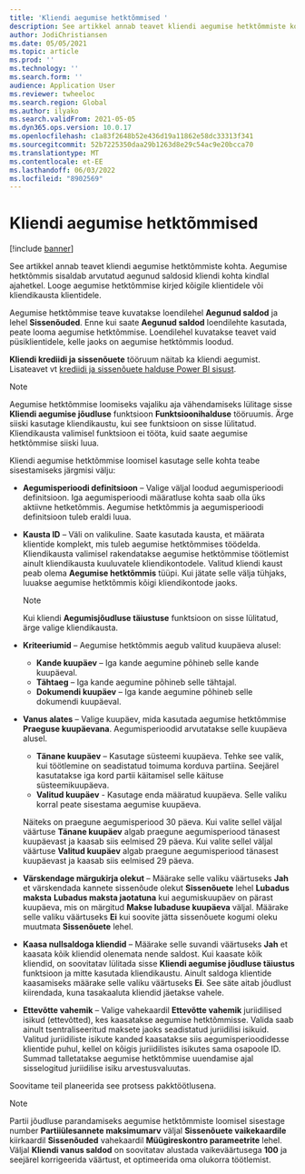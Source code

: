 ```yaml
---
title: 'Kliendi aegumise hetktõmmised '
description: See artikkel annab teavet kliendi aegumise hetktõmmiste kohta. Aegumise hetktõmmis sisaldab arvutatud aegunud saldosid kliendi kohta kindlal ajahetkel.
author: JodiChristiansen
ms.date: 05/05/2021
ms.topic: article
ms.prod: ''
ms.technology: ''
ms.search.form: ''
audience: Application User
ms.reviewer: twheeloc
ms.search.region: Global
ms.author: ilyako
ms.search.validFrom: 2021-05-05
ms.dyn365.ops.version: 10.0.17
ms.openlocfilehash: c1a83f2648b52e436d19a11862e58dc33313f341
ms.sourcegitcommit: 52b7225350daa29b1263d8e29c54ac9e20bcca70
ms.translationtype: MT
ms.contentlocale: et-EE
ms.lasthandoff: 06/03/2022
ms.locfileid: "8902569"
---
```

# <a name="customer-aging-snapshots"></a>Kliendi aegumise hetktõmmised 

[!include [banner](../includes/banner.md)]

See artikkel annab teavet kliendi aegumise hetktõmmiste kohta. Aegumise hetktõmmis sisaldab arvutatud aegunud saldosid kliendi kohta kindlal ajahetkel. Looge aegumise hetktõmmise kirjed kõigile klientidele või kliendikausta klientidele.

Aegumise hetktõmmise teave kuvatakse loendilehel **Aegunud saldod** ja lehel **Sissenõuded**. Enne kui saate **Aegunud saldod** loendilehte kasutada, peate looma aegumise hetktõmmise. Loendilehel kuvatakse teavet vaid püsiklientidele, kelle jaoks on aegumise hetktõmmis loodud.

**Kliendi krediidi ja sissenõuete** tööruum näitab ka kliendi aegumist. Lisateavet vt [krediidi ja sissenõuete halduse Power BI sisust](credit-collections-power-bi.md).

> [!NOTE]
> Aegumise hetktõmmise loomiseks vajaliku aja vähendamiseks lülitage sisse **Kliendi aegumise jõudluse** funktsioon **Funktsioonihalduse** tööruumis. Ärge siiski kasutage kliendikaustu, kui see funktsioon on sisse lülitatud. Kliendikausta valimisel funktsioon ei tööta, kuid saate aegumise hetktõmmise siiski luua.

Kliendi aegumise hetktõmmise loomisel kasutage selle kohta teabe sisestamiseks järgmisi välju:

- **Aegumisperioodi definitsioon** – Valige väljal loodud aegumisperioodi definitsioon. Iga aegumisperioodi määratluse kohta saab olla üks aktiivne hetketõmmis. Aegumise hetktõmmis ja aegumisperioodi definitsioon tuleb eraldi luua.
- **Kausta ID** – Väli on valikuline. Saate kasutada kausta, et määrata klientide komplekt, mis tuleb aegumise hetktõmmises töödelda. Kliendikausta valimisel rakendatakse aegumise hetktõmmise töötlemist ainult kliendikausta kuuluvatele kliendikontodele. Valitud kliendi kaust peab olema **Aegumise hetktõmmis** tüüpi. Kui jätate selle välja tühjaks, luuakse aegumise hetktõmmis kõigi kliendikontode jaoks.

    > [!NOTE]
    > Kui kliendi **Aegumisjõudluse täiustuse** funktsioon on sisse lülitatud, ärge valige kliendikausta.

- **Kriteeriumid** – Aegumise hetktõmmis aegub valitud kuupäeva alusel:

    - **Kande kuupäev** – Iga kande aegumine põhineb selle kande kuupäeval.
    - **Tähtaeg** – Iga kande aegumine põhineb selle tähtajal.
    - **Dokumendi kuupäev** – Iga kande aegumine põhineb selle dokumendi kuupäeval.

- **Vanus alates** – Valige kuupäev, mida kasutada aegumise hetktõmmise **Praeguse kuupäevana**. Aegumisperioodid arvutatakse selle kuupäeva alusel. 

    - **Tänane kuupäev** – Kasutage süsteemi kuupäeva. Tehke see valik, kui töötlemine on seadistatud toimuma korduva partiina. Seejärel kasutatakse iga kord partii käitamisel selle käituse süsteemikuupäeva.
    - **Valitud kuupäev** - Kasutage enda määratud kuupäeva. Selle valiku korral peate sisestama aegumise kuupäeva.

    Näiteks on praegune aegumisperiood 30 päeva. Kui valite sellel väljal väärtuse **Tänane kuupäev** algab praegune aegumisperiood tänasest kuupäevast ja kaasab siis eelmised 29 päeva. Kui valite sellel väljal väärtuse **Valitud kuupäev** algab praegune aegumisperiood tänasest kuupäevast ja kaasab siis eelmised 29 päeva.

- **Värskendage märgukirja olekut** – Määrake selle valiku väärtuseks **Jah** et värskendada kannete sissenõude olekut **Sissenõuete** lehel **Lubadus maksta** **Lubadus maksta jaotatuna** kui aegumiskuupäev on pärast kuupäeva, mis on märgitud **Makse lubaduse kuupäeva** väljal. Määrake selle valiku väärtuseks **Ei** kui soovite jätta sissenõuete kogumi oleku muutmata **Sissenõuete** lehel.
- **Kaasa nullsaldoga kliendid** – Määrake selle suvandi väärtuseks **Jah** et kaasata kõik kliendid olenemata nende saldost. Kui kaasate kõik kliendid, on soovitatav lülitada sisse **Kliendi aegumise jõudluse täiustus** funktsioon ja mitte kasutada kliendikaustu. Ainult saldoga klientide kaasamiseks määrake selle valiku väärtuseks **Ei**. See säte aitab jõudlust kiirendada, kuna tasakaaluta kliendid jäetakse vahele.
- **Ettevõtte vahemik** – Valige vahekaardil **Ettevõtte vahemik** juriidilised isikud (ettevõtted), kes kaasatakse aegumise hetktõmmisse. Valida saab ainult tsentraliseeritud maksete jaoks seadistatud juriidilisi isikuid. Valitud juriidiliste isikute kanded kaasatakse siis aegumisperioodidesse klientide puhul, kellel on kõigis juriidilistes isikutes sama osapoole ID. Summad talletatakse aegumise hetktõmmise uuendamise ajal sisselogitud juriidilise isiku arvestusvaluutas.

Soovitame teil planeerida see protsess pakktöötlusena.

> [!NOTE]
> Partii jõudluse parandamiseks aegumise hetktõmmiste loomisel sisestage number **Partiiülesannete maksimumarv** väljal **Sissenõuete vaikekaardile** kiirkaardil **Sissenõuded** vahekaardil **Müügireskontro parameetrite** lehel. Väljal **Kliendi vanus saldod** on soovitatav alustada vaikeväärtusega **100** ja seejärel korrigeerida väärtust, et optimeerida oma olukorra töötlemist.

